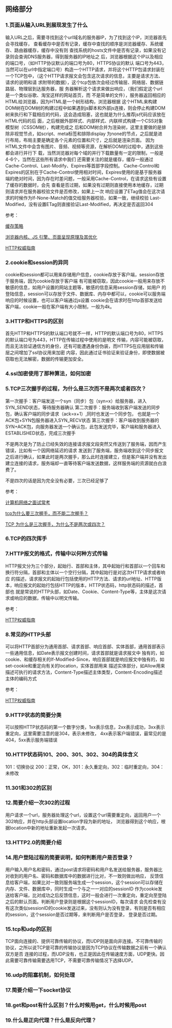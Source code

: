 ## 网络部分
### 1.页面从输入URL到展现发生了什么
输入URL之后，需要寻找到这个url域名的服务器IP，为了找到这个IP，浏览器首先会寻找缓存，
查看缓存中是否有记录，缓存中查找的顺序是浏览器缓存、系统缓存、路由器缓存，缓存中没有则
查找系统的hosts文件中是否有记录，如果没有记录则会查询DNS服务器，得到服务器的IP地址之
后，浏览器根据这个IP以及相应的端口号，（如HTTP协议默认的端口号为80，HTTPS协议的默认
端口号为443，当然可以在url中指定端口号）构造一个HTTP请求，并将这个HTTP包请求封装在
一个TCP包中，（这个HTTP请求报文会包含这次请求的信息，主要是请求方法、请求的说明和请
求附带的数据），这个tcp包依次会经过传输层、网络层、数据链路层、物理层到达服务器，服
务器解析这个请求来做出响应，（我们假定这个url是一个类似谷歌、淘宝这样的网站首页，而
不是简单的文件），服务器返回相应的HTML给浏览器，因为HTML是一个树形结构，浏览器根据
这个HTML来构建DOM树在DOM树的构建过程中如果遇到js脚本和外部js连接，则会停止构建DOM
树来执行和下载相应的代码，这会造成阻塞，这也就是为什么推荐js代码应该放在HTML代码的后
面，之后根据外部样式、内部样式、内联样式构建一个CSS对象模型树（CSSOM树），构建完成之
后和DOM树合并为渲染树，这里主要做的是排除非视觉节点，如script、meta标签和排除display
为none的节点，之后就是进行布局，布局主要是确定各个元素的位置和尺寸，之后就是渲染页面。
因为HTML文件中会含有图片、音频、视频等资源，在解析DOM的过程中，遇到这些都会进行并行下
载，当然浏览器对每个域的并行下载数量有一定的限制，一般是4-6个，当然在这些所有请求中我们
还需要关注的就是缓存，缓存一般通过Cache-Control、Last-Modify、Expires等首部字段控制。
Cache-Control和Expires的区别在于Cache-Control使用相对时间，Expires使用的是基于服务器
端的绝对时间，因为存在时差问题，一般采用Cache-Control，在请求这些有设置了缓存的数据时，会先
查看是否过期，如果没有过期则直接使用本地缓存，过期则请求并在服务器校验文件是否修改，如果上一次
响应设置了ETag值会在这次请求的时候作为If-None-Match的值交给服务器校验，如果一致，继续校验
Last-Modified，没有设置ETag则直接验证Last-Modified，再决定是否返回304

参考：

[缓存策略](http://ce.sysu.edu.cn/hope/Item/166703.aspx)

[浏览器内核、JS 引擎、页面呈现原理及其优化](https://www.zybuluo.com/yangfch3/note/671516)

[HTTP权威指南](https://book.douban.com/subject/10746113/)

### 2.cookie和session的异同
cookie和session都可以用来存储用户信息，cookie存放于客户端，session存放于服务端，因为cookie存放于客户端
有可能被窃取，因此cookie一般用来存放不敏感的信息，如用户设置的网站主题等，敏感的信息采用session存储，如用户
的登陆信息，session可以存放于文件、数据库、内存中都可以，cookie可以服务端响应的时候设置，也可以客户端通过js设置
cookie会在请求时在http首部发送给客户端，cookie一般在客户端有大小限制，一般为4k。

### 3.HTTP和HTTPS的区别
首先HTTP和HTTPS的默认端口号就不一样，HTTP的默认端口号为80，HTTPS的默认端口号为443，HTTP在传输过程中使用的是明文
传输，内容可能被窃取，而且无法验证通信方的身份，还有可能遭遇身份伪装，而HTTPS在应用层和传输层之间增加了ssl协议用来加密
内容，因此通过证书验证来验证身份，即使数据被窃取也无法解密，数据的传输更加安全。

### 4.ssl加密使用了那种算法，如何加密

### 5.TCP三次握手的过程，为什么是三次而不是两次或者四次？
第一次握手：客户端发送一个syn（同步）包（syn=x）给服务器，进入SYN_SEND状态，等待服务器确认
第二次握手：服务端收到客户端发送的同步包，确认客户端的同步请求（ack=x+1）,同时也发送一个同步包，
也就是一个ACK包+SYN包服务器进入SYN_RECV状态
第三次握手：客户端收到服务器的SYN+ACK包，向服务器发送一个确认包，此包发送完毕，客户端和服务器进入
ESTABLISHED状态，完成三次握手

不是两次是为了防止已经失效的连接请求报文段突然又传送到了服务端，因而产生错误，比如有一个因网络延迟的请求
发送到了服务端，服务端收到这个同步报文之后进行确认，如果此时是两次握手，那么此时连接建立，但是客户端并没有发出
建立连接的请求，服务端却一直等待客户端发送数据，这样服务端的资源就白白浪费了。

不是四次的话是因为完全没有必要，三次已经足够了


参考：

[计算机网络之面试常考](https://www.nowcoder.com/discuss/1937)

[tcp为什么要三次握手，而不能二次握手？](http://blog.csdn.net/xumin330774233/article/details/14448715)

[TCP 为什么是三次握手，为什么不是两次或四次？](https://www.zhihu.com/question/24853633)

### 6.TCP的四次挥手

### 7.HTTP报文的格式，传输中以何种方式传输
HTTP报文分为三个部分，起始行、首部和主体，其中起始行和首部以一个回车和换行符分隔，首部和主体以一个空行分隔，其中起始行是对这次HTTP请求或者响应
的描述，请求报文的起始行包括使用的HTTP方法、请求的url地址、HTTP版本，响应报文的起始行包括HTTP的版本，HTTP状态码，http状态码的描述，首部也
就是常说的HTTP头部，如Date、Cookie、Content-Type等，主体是这次请求或响应的数据，传输中以明文传输。

参考：

[HTTP权威指南](https://book.douban.com/subject/10746113/)

### 8.常见的HTTP头部
可以将HTTP首部分为通用首部、请求首部、响应首部、实体首部，通用首部表示一些通用信息，如Date表示报文创建时间，请求首部就是请求报文中
独有的，如cookie、和缓存相关的If-Modified-Since，响应首部就是响应报文中独有的，如set-cookie和重定向有关的location，实体首部用来
描述实体部分，如Allow用来描述可执行的请求方法，Content-Type描述主体类型，Content-Encoding描述主体的编码方式

参考：

[HTTP权威指南](https://book.douban.com/subject/10746113/)

### 9.HTTP状态的简要分类
可以按照HTTP状态码的第一个数字分类，1xx表示信息，2xx表示成功，3xx表示重定向，这里需要注意的是304，表示未修改，
4xx表示客户端错误，最常见的是404，5xx表示服务端错误

### 10.HTTP状态码101、200、301、302、304的具体含义
101：切换协议 200：正常，OK，301：永久重定向，302：临时重定向，304：未修改

### 11.301和302的区别


### 12.简要介绍一次302的过程
用户请求一个url，服务器处理这个url，设置这个url需要重定向，返回用户一个302响应，并在http头部设置location字段为新的地址，
浏览器得到这个响应，根据location中新的地址重新发起一次请求。

### 13.HTTP2.0的简要介绍

### 14.用户登陆过程的简要说明，如何判断用户是否登录？
用户输入用户名和密码，通过post请求将密码和用户名发送给服务器，服务器比对收到的用户名、密码和数据库中的数据进行比对，不一致则做出响应，
反馈信息给客户端，如果比对一致则服务端生成一个session，这个session可以存储在内存、文件、数据库中，同时生成一个与之一一对应的sessionID
作为cookie发送给客户端，比对成功之后反馈信息，这时一般会进行一次重定向，重定向至登陆之后的默认页面。判断用户登录则是根据这个sessionID，每次请求
会先检查有没有这次类似sessionID的cookie发送过来，没有则认为没有登录，有则是否有相应的session，这个session是否过期等，来判断用户是否登录，
登录是否过期。

### 15.tcp和udp的区别
TCP面向连接的、提供可靠传输的协议，而UDP则是面向非连接。不可靠传输的协议，之所以说TCP是可靠的传输协议是因为TCP协议在传输数据之前有一个确认双方是否
连接的过程，而UDP没有，也正是因此在传输速度方面，UDP更快。因此需要可靠传输需要选用TCP，不需要可靠传输情况下选择UDP。

### 16.udp的阻塞机制，如何处理

### 17.简要介绍一下socket协议

### 18.get和post有什么区别？什么时候用get，什么时候用post

### 19.什么是正向代理？什么是反向代理？
